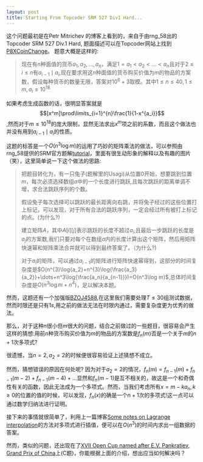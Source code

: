 ```yaml
---
layout: post
title: Starting From Topcoder SRM 527 Div1 Hard...
---
```


这个问题最初是在Petr Mitrichev 的博客上看到的，来自于由rng_58出的Topcoder SRM 527 Div.1 Hard, 题面描述可以在Topcoder网站上找到[P8XCoinChange](https://community.topcoder.com/stat?c=problem_statement&pm=11155&rd=14552)。 题意大概是这样的:

> 现在有$n$种面值的货币$a_1,a_2,\dots,a_n$，满足$1=a_1<a_2<\dots<a_n$且对于$2\leq i\leq n$有$a_{i-1}\mid a_i$,现在要求用这$n$种面值的货币购买价值为$m$的物品的方案数，假设每种货币的数量无限，答案对$10^6+3$取模。其中$1\leq n\leq 40,1\leq m,a_i\leq 10^{18}$

如果考虑生成函数的话，很明显答案就是$$[x^m]\prod\limits_{i=1}^{n}\frac{1}{1-x^{a_i}}$$,然而对于$m\leq 10^{18}$的庞大限制，显然无法求出$x^m$项之前的系数，而且这个做法也并没有用到$a_{i-1}\mid a_i$的性质。

这题的标答是一个$O(n^3\log{m})$的运用了巧妙的矩阵乘法的做法，可以参照由rng_58提供的SRM官方题解[tutorial](https://apps.topcoder.com/wiki/display/tc/SRM+527)，里面有很生动形象的解释以及有趣的图片（笑），这里简单说一下这个做法的思路:

> 把题目转化为，有一只兔子(题解里的Usagi)从位置$0$开始，想要跳到位置$m$，每次必须选择数组$a$中的一个长度进行跳跃,且每次跳跃的距离单调不增，求合法跳跃序列的个数。
>
> 假设兔子每次选择可以跳跃的最长距离向右跳，并将兔子经过的这些位置打上标记，可以发现，对于所有合法的跳跃序列，一定会经过所有被打上标记的点。(为什么?)
>
> 建立矩阵$A$，其中$A[i][j]$表示跳跃的长度不超过$a_i$,且最后一步跳跃的长度是$a_j$的方案数,我们只要对每个在数组$a$内的长度计算出这个矩阵，然后用矩阵快速幂和矩阵乘法合并就可以得到最终答案了。（为什么?)
>
> 对于$a_i$的矩阵，可以通过$a_{i-1}$的矩阵进行矩阵快速幂得到，这部分的时间复杂度是$O(n^{3}\log{a_2}+n^{3}\log{\frac{a_3}{a_2}}+\dots+n^3\log{\frac{a_n}{a_{n-1}}})=O(n^3\log m)$,总体时间复杂度是$O(n^3\log m+n^4)$，足以解决本题。

然而，这题还有一个加强版[BZOJ4588](https://www.lydsy.com/JudgeOnline/problem.php?id=4588),在这里我们需要处理$T\leq 30$组测试数据，然而时限还是只有$1s$,用之前的做法无法在时限内通过，需要复杂度更为优秀的做法。

那么，对于这种$n$很小但$m$很大的问题，结合之前做过的一些题目，很容易会产生这样的猜想:用前$n$种货币购买价值为$m$的物品的方案数是$f_{n}(m)$否是一个关于$m$的$n+1$次多项式?

很遗憾，当$n=2,a_2=2$的时候便很容易验证上述猜想不成立。

然而，猜想错误的原因在何处呢? 因为对于$a_2=2$的情况，$f_{n}(m)=f_{n-1}(m)+f_{n-1}(m-2)+f_{n-1}(m-4)+\dots$显然和$f_{n}(m-1)$是互不相关的，故这是一个和奇偶性有关的函数，因此无法成为一个多项式。然而，当我们考虑所有$x=m-ka_n,k\geq 0$的位置的值的时候，可以发现，$f_{n}(x)$的确是一个$n+1$次的多项式!这一点可以通过数学归纳法进行证明。

接下来的事情就很简单了，利用上一篇博客[Some notes on Lagrange interpolation](https://wcysai.github.io/2019/08/02/some-notes-on-lagrange-interpolation/)的方法对多项式进行插值，便可以在$O(n^3)$的时间内求出一组数据的答案。

然而，类似的问题，还出现在了[XVII Open Cup named after E.V. Pankratiev, Grand Prix of China](http://opencup.ru/files/och/gp11/problems2-e.pdf)上(C题)，你能根据上面的介绍，想出应当如何解决吗？